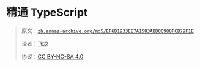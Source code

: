 # 精通 TypeScript

> 原文：[`zh.annas-archive.org/md5/EF6D1933EE7A1583ABD80988FCB79F1E`](https://zh.annas-archive.org/md5/EF6D1933EE7A1583ABD80988FCB79F1E)
> 
> 译者：[飞龙](https://github.com/wizardforcel)
> 
> 协议：[CC BY-NC-SA 4.0](http://creativecommons.org/licenses/by-nc-sa/4.0/)
